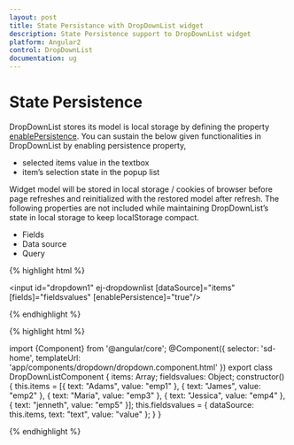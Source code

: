 ```yaml
---
layout: post
title: State Persistance with DropDownList widget
description: State Persistence support to DropDownList widget
platform: Angular2
control: DropDownList
documentation: ug
---
```


# State Persistence

DropDownList stores its model is local storage by defining the property [enablePersistence](http://help.syncfusion.com/api/js/ejdropdownlist#members:enablepersistence).
You can sustain the below given functionalities in DropDownList by enabling persistence property,

* selected items value in the textbox 
* item’s selection state in the popup list 

Widget model will be stored in local storage / cookies of browser before page refreshes and reinitialized with the restored model after refresh.
The following properties are not included while maintaining DropDownList’s state in local storage to keep localStorage compact.

* Fields
* Data source
* Query 

{% highlight html %}

<input id="dropdown1" ej-dropdownlist [dataSource]="items" [fields]="fieldsvalues" [enablePersistence]="true"/>

{% endhighlight %}

{% highlight html %}

import {Component} from '@angular/core';
@Component({
selector: 'sd-home',
templateUrl: 'app/components/dropdown/dropdown.component.html'
})
export class DropDownListComponent {
   	items: Array<Object>;
    fieldsvalues: Object;
    constructor() {
        this.items = [{
                text: "Adams",
                value: "emp1"
            }, {
                text: "James",
                value: "emp2"
            }, {
                text: "Maria",
                value: "emp3"
            }, {
                text: "Jessica",
                value: "emp4"
            }, {
                text: "jenneth",
                value: "emp5"
        }];
        this.fieldsvalues = { dataSource: this.items, text: "text", value: "value" };
    }
}

{% endhighlight %}